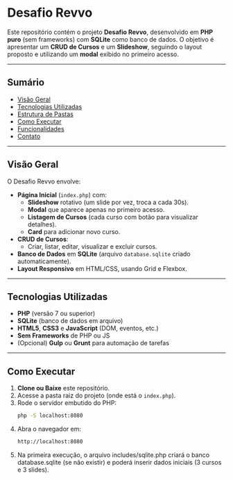 # Desafio Revvo

Este repositório contém o projeto **Desafio Revvo**, desenvolvido em **PHP puro** (sem frameworks) com **SQLite** como banco de dados. O objetivo é apresentar um **CRUD de Cursos** e um **Slideshow**, seguindo o layout proposto e utilizando um **modal** exibido no primeiro acesso.

---

## Sumário

- [Visão Geral](#visão-geral)
- [Tecnologias Utilizadas](#tecnologias-utilizadas)
- [Estrutura de Pastas](#estrutura-de-pastas)
- [Como Executar](#como-executar)
- [Funcionalidades](#funcionalidades)
- [Contato](#contato)

---

## Visão Geral

O Desafio Revvo envolve:
- **Página Inicial** (`index.php`) com:
  - **Slideshow** rotativo (um slide por vez, troca a cada 30s).
  - **Modal** que aparece apenas no primeiro acesso.
  - **Listagem de Cursos** (cada curso com botão para visualizar detalhes).
  - **Card** para adicionar novo curso.
- **CRUD de Cursos**:
  - Criar, listar, editar, visualizar e excluir cursos.
- **Banco de Dados** em **SQLite** (arquivo `database.sqlite` criado automaticamente).
- **Layout Responsivo** em HTML/CSS, usando Grid e Flexbox.

---

## Tecnologias Utilizadas

- **PHP** (versão 7 ou superior)
- **SQLite** (banco de dados em arquivo)
- **HTML5**, **CSS3** e **JavaScript** (DOM, eventos, etc.)
- **Sem Frameworks** de PHP ou JS
- (Opcional) **Gulp** ou **Grunt** para automação de tarefas

---

## Como Executar

1. **Clone ou Baixe** este repositório.
2. Acesse a pasta raiz do projeto (onde está o `index.php`).
3. Rode o servidor embutido do PHP:
   ```bash
   php -S localhost:8080
   ```
4. Abra o navegador em:
    ```bash
    http://localhost:8080
    ```
5. Na primeira execução, o arquivo includes/sqlite.php criará o banco database.sqlite (se não existir) e poderá inserir dados iniciais (3 cursos e 3 slides).
